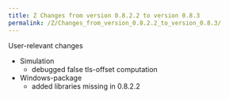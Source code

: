 ```yaml
---
title: Z Changes from version 0.8.2.2 to version 0.8.3
permalink: /Z/Changes_from_version_0.8.2.2_to_version_0.8.3/
---
```


User-relevant changes

-   Simulation
    -   debugged false tls-offset computation
-   Windows-package
    -   added libraries missing in 0.8.2.2
